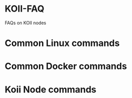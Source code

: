# KOII-FAQ
FAQs on KOII nodes

# Common Linux commands

# Common Docker commands

# Koii Node commands

